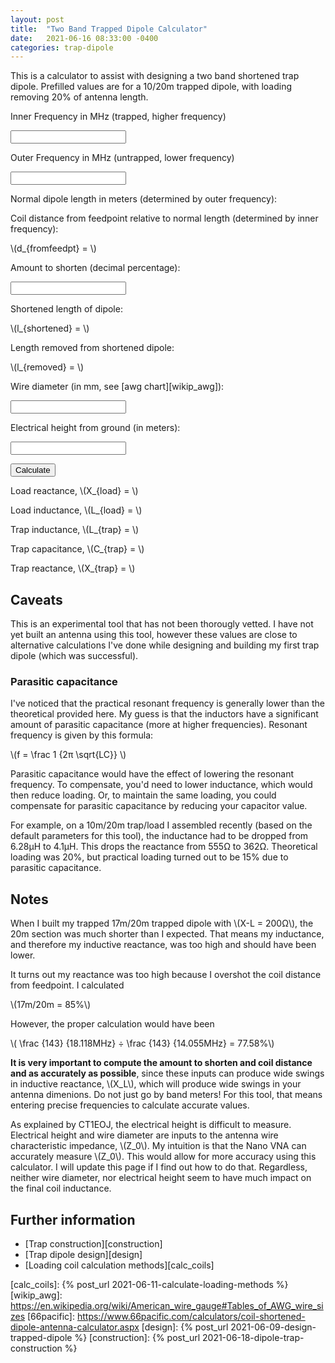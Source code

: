 ```yaml
---
layout: post
title:  "Two Band Trapped Dipole Calculator"
date:   2021-06-16 08:33:00 -0400
categories: trap-dipole
---
```


<script src="https://polyfill.io/v3/polyfill.min.js?features=es6"></script>
<script id="MathJax-script" async src="/assets/js/npm/mathjax/es5/tex-mml-chtml.js"></script>
<script id="mathjs-script" async src="/assets/js/npm/mathjs/math.js"></script>
<script id="scratchpad" async src="/assets/js/custom/two-band-dipole-calc.js"></script>

This is a calculator to assist with designing a two band shortened trap
dipole. Prefilled values are for a 10/20m trapped dipole, with loading
removing 20% of antenna length.

Inner Frequency in MHz (trapped, higher frequency)

<input type="text" id="innerFrequency" name="innerFrequency"/>

Outer Frequency in MHz (untrapped, lower frequency)

<input type="text" id="outerFrequency" name="outerFrequency"/>

Normal dipole length in meters (determined by outer frequency):

<span id="dipoleLengthSpan"></span>

<input type="text" id="dipoleLength" name="dipoleLength" disabled="disabled" readonly hidden/>

Coil distance from feedpoint relative to normal length (determined by
inner frequency):

<span id="coilFeedpointDistanceSpan">\\(d_{fromfeedpt} = \\)</span>

<input type="text" id="coilFeedpointDistance" name="coilFeedpointDistance" hidden/>

Amount to shorten (decimal percentage):

<input type="text" id="shortenAmount" name="shortenAmount"/>

Shortened length of dipole:

<span id="shortenedLength">\\(l_{shortened} = \\)</span>

Length removed from shortened dipole:

<span id="lengthRemoved">\\(l_{removed} = \\)</span>

Wire diameter (in mm, see [awg chart][wikip_awg]):

<input type="text" id="wireDiameter" name="wireDiameter"/>

Electrical height from ground (in meters):

<input type="text" id="electricalHeight" name="electricalHeight"/>

<button id="calculate" onclick="calcDipoleLength();">Calculate</button>

Load reactance, <span id="loadReactanceSpan">\\(X_{load} = \\)</span>

<input type="text" id="loadReactance" name="loadReactance" disabled="disabled" readonly hidden/>

Load inductance, <span id="loadInductanceSpan">\\(L_{load} = \\)</span>

<input type="text" id="loadInductance" name="loadInductance" disabled="disabled" readonly hidden/>

Trap inductance, <span id="trapInductanceSpan">\\(L_{trap} = \\)</span>

<input type="text" id="trapInductance" name="trapInductance" disabled="disabled" readonly hidden/>

Trap capacitance, <span id="trapCapacitance">\\(C_{trap} = \\)</span>

Trap reactance, <span id="trapReactanceSpan">\\(X_{trap} = \\)</span>

<input type="text" id="trapInductance" name="trapInductance" disabled="disabled" readonly hidden/>

## Caveats

This is an experimental tool that has not been thorougly vetted. I have
not yet built an antenna using this tool, however these values are close
to alternative calculations I've done while designing and building my
first trap dipole (which was successful).

### Parasitic capacitance

I've noticed that the practical resonant frequency is generally lower
than the theoretical provided here. My guess is that the inductors have
a significant amount of parasitic capacitance (more at higher
frequencies). Resonant frequency is given by this formula:

\\(f = \frac 1 {2π \sqrt{LC}} \\)

Parasitic capacitance would have the effect of lowering the resonant
frequency. To compensate, you'd need to lower inductance, which would
then reduce loading. Or, to maintain the same loading, you could
compensate for parasitic capacitance by reducing your capacitor value.

For example, on a 10m/20m trap/load I assembled recently (based on the
default parameters for this tool), the inductance had to be dropped from
6.28μH to 4.1μH. This drops the reactance from 555Ω to 362Ω. Theoretical
loading was 20%, but practical loading turned out to be 15% due to
parasitic capacitance.

## Notes

When I built my trapped 17m/20m trapped dipole with \\(X-L = 200Ω\\),
the 20m section was much shorter than I expected. That means my
inductance, and therefore my inductive reactance, was too high and
should have been lower.

It turns out my reactance was too high because I overshot the coil
distance from feedpoint. I calculated

\\(17m/20m = 85\%\\)

However, the proper calculation would have been

\\( \frac {143} {18.118MHz} ÷ \frac {143} {14.055MHz} = 77.58\%\\)

**It is very important to compute the amount to shorten and coil
distance and as accurately as possible**, since these inputs can produce
wide swings in inductive reactance, \\(X_L\\), which will produce wide
swings in your antenna dimenions. Do not just go by band meters! For
this tool, that means entering precise frequencies to calculate accurate
values.

As explained by CT1EOJ, the electrical height is difficult to measure.
Electrical height and wire diameter are inputs to the antenna wire
characteristic impedance, \\(Z_0\\). My intuition is that the Nano VNA
can accurately measure \\(Z_0\\). This would allow for more accuracy
using this calculator. I will update this page if I find out how to do
that. Regardless, neither wire diameter, nor electrical height seem to
have much impact on the final coil inductance.

## Further information

* [Trap construction][construction]
* [Trap dipole design][design]
* [Loading coil calculation methods][calc_coils]

[calc_coils]: {% post_url 2021-06-11-calculate-loading-methods %}
[wikip_awg]: https://en.wikipedia.org/wiki/American_wire_gauge#Tables_of_AWG_wire_sizes
[66pacific]: https://www.66pacific.com/calculators/coil-shortened-dipole-antenna-calculator.aspx
[design]: {% post_url 2021-06-09-design-trapped-dipole %}
[construction]: {% post_url 2021-06-18-dipole-trap-construction %}
